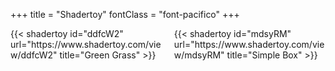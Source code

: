 +++
title = "Shadertoy"
fontClass = "font-pacifico"
+++

<div class="columns">

  <div class="column">
    {{< shadertoy id="ddfcW2" url="https://www.shadertoy.com/view/ddfcW2" title="Green Grass" >}}
  </div>

  <div class="column">
    {{< shadertoy id="mdsyRM" url="https://www.shadertoy.com/view/mdsyRM" title="Simple Box" >}}
  </div>

</div>